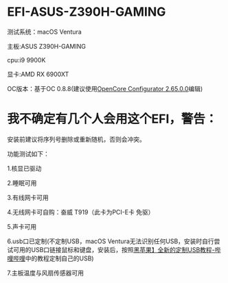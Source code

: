 # EFI-ASUS-Z390H-GAMING

测试系统：macOS Ventura

主板:ASUS Z390H-GAMING

cpu:i9 9900K

显卡:AMD RX 6900XT

OC版本：基于OC 0.8.8(建议使用[OpenCore Configurator 2.65.0.0](https://mackie100projects.altervista.org/download/opencore-configurator-2-65-0-0)编辑)

# 我不确定有几个人会用这个EFI，警告：

安装前建议将序列号删除或重新随机，否则会冲突。

功能测试如下：

1.核显已驱动

2.睡眠可用

3.有线网卡可用

4.无线网卡可自购：奋威 T919（此卡为PCI-E卡 免驱）

5.声卡可用

6.usb口已定制(不定制USB，macOS Ventura无法识别任何USB，安装时自行尝试可用的USB口链接鼠标和键盘，安装后，按照[黑苹果】全新的定制USB教程-哔哩哔哩](https://b23.tv/Qlab1sC)中的教程定制自己的USB)

7.主板温度与风扇传感器可用
